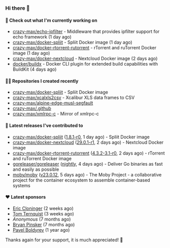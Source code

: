 ### Hi there 👋

#### 👷 Check out what I'm currently working on

- [crazy-max/echo-ipfilter](https://github.com/crazy-max/echo-ipfilter) - Middleware that provides ipfilter support for echo framework (1 day ago)
- [crazy-max/docker-spliit](https://github.com/crazy-max/docker-spliit) - Spliit Docker image (1 day ago)
- [crazy-max/docker-rtorrent-rutorrent](https://github.com/crazy-max/docker-rtorrent-rutorrent) - rTorrent and ruTorrent Docker image (1 day ago)
- [crazy-max/docker-nextcloud](https://github.com/crazy-max/docker-nextcloud) - Nextcloud Docker image (2 days ago)
- [docker/buildx](https://github.com/docker/buildx) - Docker CLI plugin for extended build capabilities with BuildKit (4 days ago)

#### 👨‍💻 Repositories I created recently

- [crazy-max/docker-spliit](https://github.com/crazy-max/docker-spliit) - Spliit Docker image
- [crazy-max/xcalxls2csv](https://github.com/crazy-max/xcalxls2csv) - Xcalibur XLS data frames to CSV
- [crazy-max/alpine-edge-musl-segfault](https://github.com/crazy-max/alpine-edge-musl-segfault)
- [crazy-max/.github](https://github.com/crazy-max/.github)
- [crazy-max/xmlrpc-c](https://github.com/crazy-max/xmlrpc-c) - Mirror of xmlrpc-c

#### 🚀 Latest releases I've contributed to

- [crazy-max/docker-spliit](https://github.com/crazy-max/docker-spliit) ([1.8.1-r0](https://github.com/crazy-max/docker-spliit/releases/tag/1.8.1-r0), 1 day ago) - Spliit Docker image
- [crazy-max/docker-nextcloud](https://github.com/crazy-max/docker-nextcloud) ([29.0.1-r1](https://github.com/crazy-max/docker-nextcloud/releases/tag/29.0.1-r1), 2 days ago) - Nextcloud Docker image
- [crazy-max/docker-rtorrent-rutorrent](https://github.com/crazy-max/docker-rtorrent-rutorrent) ([4.3.2-3.1-r0](https://github.com/crazy-max/docker-rtorrent-rutorrent/releases/tag/4.3.2-3.1-r0), 2 days ago) - rTorrent and ruTorrent Docker image
- [goreleaser/goreleaser](https://github.com/goreleaser/goreleaser) ([nightly](https://github.com/goreleaser/goreleaser/releases/tag/nightly), 4 days ago) - Deliver Go binaries as fast and easily as possible
- [moby/moby](https://github.com/moby/moby) ([v23.0.12](https://github.com/moby/moby/releases/tag/v23.0.12), 5 days ago) - The Moby Project - a collaborative project for the container ecosystem to assemble container-based systems

#### ❤️ Latest sponsors
- [Eric Cloninger](https://github.com/ehcloninger) (2 weeks ago)
- [Tom Ternquist](https://github.com/tternquist) (3 weeks ago)
- _Anonymous_ (7 months ago)
- [Bryan Pinsker](https://github.com/BryanPinsker) (7 months ago)
- [Pavel Boldyrev](https://github.com/bpg) (1 year ago)

Thanks again for your support, it is much appreciated! 🙏
